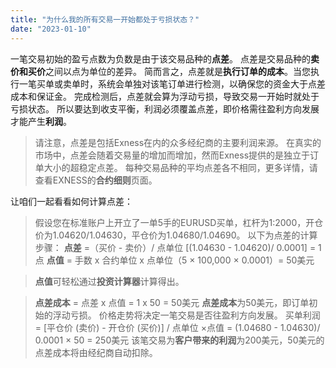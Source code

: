 ```yaml
---
title: "为什么我的所有交易一开始都处于亏损状态？"
date: "2023-01-10"
---
```


一笔交易初始的盈亏点数为负数是由于该交易品种的**点差**。 点差是交易品种的**卖价和买价**之间以点为单位的差异。 简而言之，点差就是**执行订单的成本**。当您执行一笔买单或卖单时，系统会单独对该笔订单进行检测，以确保您的资金大于点差成本和保证金。 完成检测后，点差就会算为浮动亏损，导致交易一开始时就处于亏损状态。 所以要达到收支平衡，利润必须覆盖点差，即价格需往盈利方向发展才能产生**利润**。

> 请注意，点差是包括Exness在内的众多经纪商的主要利润来源。 在真实的市场中，点差会随着交易量的增加而增加，然而Exness提供的是独立于订单大小的超稳定点差。 每种交易品种的平均点差各不相同，更多详情，请查看EXNESS的**合约细则**页面。

让咱们一起看看如何计算点差：

> 假设您在标准账户上开立了一单5手的EURUSD买单，杠杆为1:2000，开仓价为1.04620/1.04630，平仓价为1.04680/1.04690。
> 以下为点差的计算步骤：
> **点差** =（买价 - 卖价）/ 点单位 [(1.04630 - 1.04620)/ 0.0001] = 1点
> **点值** = 手数 x 合约单位 x 点单位（5 × 100,000 × 0.0001）= 50美元

> **点值**可轻松通过**投资计算器**计算得出。

> **点差成本** = 点差 x 点值 = 1 x 50 = 50美元
> **点差成本**为50美元，即订单初始的浮动亏损。
> 价格走势将决定一笔交易是否往盈利方向发展。
> 买单利润 = [平仓价 (卖价) - 开仓价 (买价)] / 点单位 ×点值 = (1.04680 - 1.04630)/ 0.0001 × 50 = 250美元
> 该笔交易为**客户带来的利润**为200美元，50美元的点差成本将由经纪商自动扣除。
